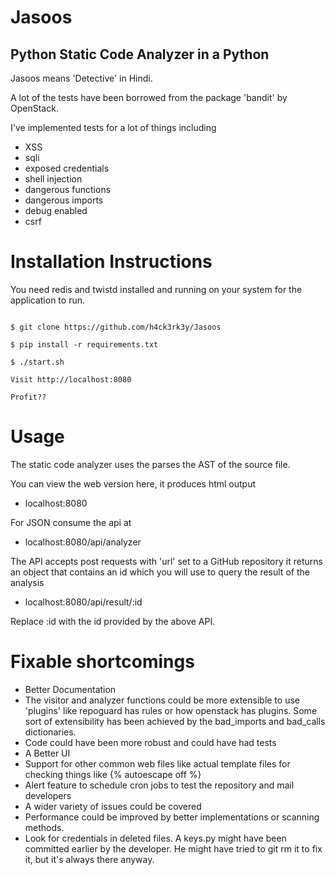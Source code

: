 # Jasoos
## Python Static Code Analyzer in a Python

Jasoos means 'Detective' in Hindi.

A lot of the tests have been borrowed from the package 'bandit' by OpenStack.

I've implemented tests for a lot of things including

- XSS
- sqli
- exposed credentials
- shell injection
- dangerous functions
- dangerous imports
- debug enabled
- csrf


# Installation Instructions

You need redis and twistd installed and running on your system for the application to run.

```

$ git clone https://github.com/h4ck3rk3y/Jasoos

$ pip install -r requirements.txt

$ ./start.sh

Visit http://localhost:8080

Profit??

```

# Usage

The static code analyzer uses the parses the AST of the source file.

You can view the web version here, it produces html output
- localhost:8080

For JSON consume the api at

- localhost:8080/api/analyzer

The API accepts post requests with 'url' set to a GitHub repository
it returns an object that contains an id which you will use to query
the result of the analysis

- localhost:8080/api/result/:id

Replace :id with the id provided by the above API.


# Fixable shortcomings

- Better Documentation
- The visitor and analyzer functions could be more extensible to use 'plugins' like repoguard has rules or how openstack has plugins. Some sort of extensibility has been achieved by the bad_imports and bad_calls dictionaries.
- Code could have been more robust and could have had tests
- A Better UI
- Support for other common web files like actual template files for checking things like {% autoescape off  %}
- Alert feature to schedule cron jobs to test the repository and mail developers
- A wider variety of issues could be covered
- Performance could be improved by better implementations or scanning methods.
- Look for credentials in deleted files. A keys.py might have been committed earlier by the developer. He might have tried to git rm it to fix it, but it's always there anyway.